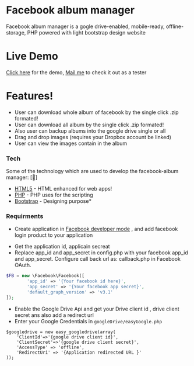 #  Facebook album manager




Facebook album manager is a gogle drive-enabled, mobile-ready, offline-storage, PHP powered with light bootstrap design website
# Live Demo
[Click here](https://newfbbhavin.000webhostapp.com) for the demo, [Mail me](mailto:nandanibhavin@gmail.com) to check it out as a tester

# Features!

  - User can download whole album of facebook by the single click .zip formated!
  - User can download all album by the single click .zip formated!
  - Also user can backup albums into the google drive single or all
  - Drag and drop images (requires your Dropbox account be linked)
  - User can view the images contain in the album



### Tech

Some of the technology which are used to develop the facebook-album manager:
[:beginner:]
* [HTML5](html5.org) - HTML enhanced for web apps!
* [PHP](php.net/) - PHP uses for the scripting
* [Bootstrap](https://getbootstrap.com/) - Designing purpose* 


### Requirments
  * Create application in [Facebook developer mode](https://developers.facebook.com/apps/) , and add facebook login product to your application
 - Get the application id, applicain secreat 
- Replace app_id and app_secret in config.php with your facebook app_id and app_secret. Configure call back url as: callback.php in Facebook OAuth.
```php 
$FB = new \Facebook\Facebook([
        'app_id' => '{Your facebook id here}',
        'app_secret' => '{Your facebook app secret}',
		'default_graph_version' => 'v3.1'
]); 
```

* Enable the Google Drive Api and get your Drive client id , drive client secret ans also add a redirect url
*  Enter your Google Credentials in `googleDrive/easyGoogle.php` 
 
```
$googledrive = new easy_googledrive(array(
    'ClientId'=>'{google drive client id}',
    'ClientSecret'=>'{google drive client secret}',
	'AccessType' => 'offline',
	'RedirectUri' => '{Application redirected URL }'
));

```  
